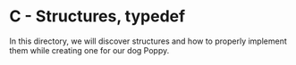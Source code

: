 # C - Structures, typedef

In this directory, we will discover structures and how to properly implement them while creating one for our dog Poppy.

